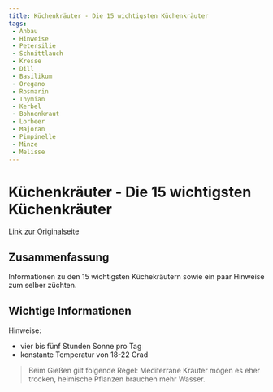 ```yaml
---
title: Küchenkräuter - Die 15 wichtigsten Küchenkräuter
tags:
 - Anbau
 - Hinweise
 - Petersilie
 - Schnittlauch
 - Kresse
 - Dill
 - Basilikum
 - Oregano
 - Rosmarin
 - Thymian
 - Kerbel
 - Bohnenkraut
 - Lorbeer
 - Majoran
 - Pimpinelle
 - Minze
 - Melisse
---
```


# Küchenkräuter - Die 15 wichtigsten Küchenkräuter

[Link zur Originalseite](https://www.kueche-co.de/inspiration/magazin/rund-um-leben-genuss/kuechenkraeuter)

## Zusammenfassung

Informationen zu den 15 wichtigsten Küchekräutern sowie ein paar Hinweise zum selber züchten.

## Wichtige Informationen

Hinweise:

* vier bis fünf Stunden Sonne pro Tag
* konstante Temperatur von 18-22 Grad

> Beim Gießen gilt folgende Regel: Mediterrane Kräuter mögen es eher trocken, heimische Pflanzen brauchen mehr Wasser.
